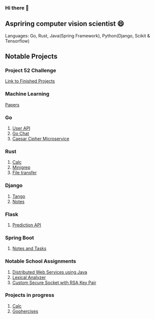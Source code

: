 ### Hi there 👋
##  Aspriring computer vision scientist 😄
Languages: Go, Rust, Java(Spring Framework), Python(Django, Scikit & Tensorflow)

## Notable Projects
### Project 52 Challenge
[Link to Finished Projects](https://github.com/Zeddling/project_52)

### Machine Learning
[Papers](https://github.com/Zeddling/Papers)

### Go
1. [User API](https://github.com/Zeddling/user_api)
2. [Go Chat](https://github.com/Zeddling/Go_Chat)
3. [Caesar Cipher Microservice](https://github.com/Zeddling/caesar_cipher_microservice)

### Rust
1. [Calc](https://github.com/Zeddling/Calc)
2. [Minigrep](https://github.com/Zeddling/minigrep)
3. [File transfer](https://github.com/Zeddling/file-transfer)

### Django
1. [Tango](https://github.com/Zeddling/Tango)
2. [Notes](https://github.com/Zeddling/notes)

### Flask
1. [Prediction API](https://github.com/Zeddling/BDSS/blob/main/scripts/model_bdss.ipynb)

### Spring Boot
1. [Notes and Tasks](https://github.com/Zeddling/notes_and_tasks)

### Notable School Assignments
1. [Distributed Web Services using Java](https://github.com/Zeddling/DOWS-Assignments)
2. [Lexical Analyzer](https://github.com/Zeddling/compiler-construction)
3. [Custom Secure Socket with RSA Key Pair](https://github.com/Zeddling/DS-Assignment)

### Projects in progress
1. [Calc](https://github.com/Zeddling/Calc)
2. [Gophercises](https://github.com/Zeddling/gophercises)
<!--
**Zeddling/Zeddling** is a ✨ _special_ ✨ repository because its `README.md` (this file) appears on your GitHub profile.

Here are some ideas to get you started:

- 🔭 I’m currently working on ...
- 🌱 I’m currently learning ...
- 👯 I’m looking to collaborate on ...
- 🤔 I’m looking for help with ...
- 💬 Ask me about ...
- 📫 How to reach me: ...
- 😄 Pronouns: ...
- ⚡ Fun fact: ...
-->
